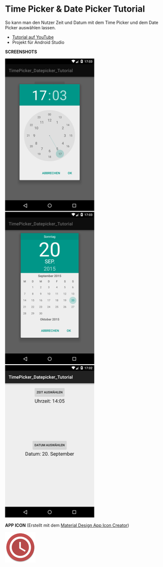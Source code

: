 # Time Picker & Date Picker Tutorial
So kann man den Nutzer Zeit und Datum mit dem Time Picker und dem Date Picker auswählen lassen.

- <a href="https://youtu.be/xJr7N6bSPLc" target="_blank" >Tutorial auf YouTube</a>
- Projekt für Android Studio

<b>SCREENSHOTS</b>

<img src="https://github.com/derAndroidPro/TimePicker_DatePicker_Tutorial/blob/master/device-2015-09-20-170347.png" height="500px" />
<img src="https://github.com/derAndroidPro/TimePicker_DatePicker_Tutorial/blob/master/device-2015-09-20-170402.png" height="500px" />
<img src="https://github.com/derAndroidPro/TimePicker_DatePicker_Tutorial/blob/master/device-2015-09-20-170334.png" height="500px" />

<b>APP ICON</b> (Erstellt mit dem <a href="http://romannurik.github.io/AndroidAssetStudio/icons-launcher.html" target="_blank" >Material Design App Icon Creator</a>)

<img src="/app/src/main/res/mipmap-xxxhdpi/ic_launcher.png" height="100px" />
